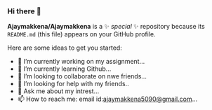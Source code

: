 ### Hi there 👋
**Ajaymakkena/Ajaymakkena** is a ✨ _special_ ✨ repository because its `README.md` (this file) appears on your GitHub profile.

Here are some ideas to get you started:

- 🔭 I’m currently working on my assignment...
- 🌱 I’m currently learning Github...
- 👯 I’m looking to collaborate on nwe friends...
- 🤔 I’m looking for help with my friends..
- 💬 Ask me about my intrest...
- 📫 How to reach me: email id:ajaymakkena5090@gmail.com...
